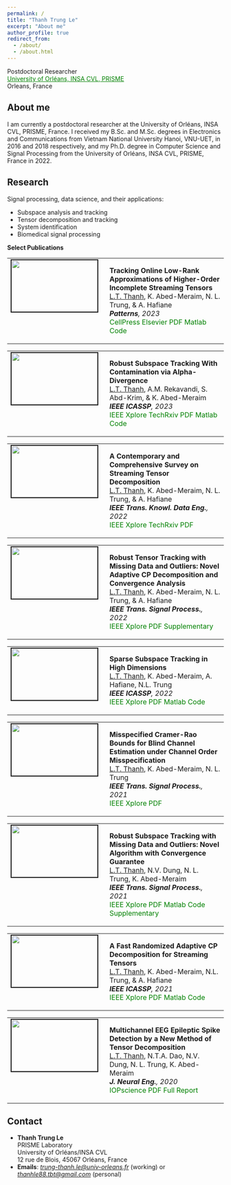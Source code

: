 ```yaml
---
permalink: /
title: "Thanh Trung Le"
excerpt: "About me"
author_profile: true
redirect_from: 
  - /about/
  - /about.html
---
```


Postdoctoral Researcher<br> 
<a href="https://www.univ-orleans.fr/fr/prisme/presentation/le-labo" style="color: green; text-decoration: underline;"> University of Orléans, INSA CVL, PRISME</a>
<br> 
Orleans, France


About me
-----
I am currently a postdoctoral researcher at the University of Orléans, INSA CVL, PRISME, France. I received my B.Sc. and M.Sc. degrees in Electronics and Communications from Vietnam National University Hanoi, VNU-UET, in 2016 and 2018 respectively, and my Ph.D. degree in Computer Science and Signal Processing from the University of Orléans, INSA CVL, PRISME, France in 2022. 


Research 
-----
Signal processing, data science, and their applications: 
  * Subspace analysis and tracking
  * Tensor decomposition and tracking
  * System identification
  * Biomedical signal processing


**Select Publications**

<table >
<tbody>
<tr> <td style="width:200px; height=120px; vertical-align: top;"> <img style="float: left; margin-right: 10px " src="https://thanhtbt.github.io/images/streaming_tensor_v2.png" width="200px" height="120px" border="2px solid #bbb"> </td>
<td style= "height=150px; vertical-align: top;"> <p>
<strong> Tracking Online Low-Rank Approximations of Higher-Order Incomplete Streaming Tensors </strong>  <br> <span style="text-decoration:underline">L.T. Thanh</span>, K. Abed-Meraim, N. L. Trung, & A. Hafiane <br>
<i> <strong>Patterns</strong>, 2023 </i> <br>
<a href="https://www.cell.com/patterns/fulltext/S2666-3899(23)00104-6" style="color: green; text-decoration: none; "><i class="fas fa-fw fa-link zoom"></i>CellPress</a>
<a href="https://www.sciencedirect.com/science/article/pii/S2666389923001046" style="color: green; text-decoration: none; "><i class="fas fa-fw fa-link zoom"></i>Elsevier</a> <a href="https://thanhtbt.github.io/files/2023_Patterns_Tensor_Tracking_Draw.pdf" style="color: green; text-decoration: none; "><i class="fas fa-fw fa-file-pdf zoom"></i>PDF</a> <a href="https://github.com/thanhtbt/tensor_tracking" style="color: green; text-decoration: none; "><i class="fab fa-fw fa-github zoom"></i>Matlab Code</a> </p> </td> 
</tr>
</tbody>
</table>


<table >
<tbody>
<tr> <td style="width:200px; height=120px; vertical-align: top;"> <img style="float: left; margin-right: 10px " src="https://thanhtbt.github.io/images/rst.png" width="200px" height="120px" border="2px solid #bbb"> </td>
<td style= "height=120px; vertical-align: top;"> <p>
<strong>  Robust Subspace Tracking With Contamination via Alpha-Divergence </strong>  <br>  <span style="text-decoration:underline">L.T. Thanh</span>,  A.M. Rekavandi, S. Abd-Krim, & K. Abed-Meraim <br>
<i> <strong>IEEE ICASSP</strong>, 2023 </i> <br>
<a href="https://ieeexplore.ieee.org/document/10094931" style="color: green; text-decoration: none; "><i class="fas fa-fw fa-link zoom"></i>IEEE Xplore</a> <a href="https://www.techrxiv.org/articles/preprint/Robust_Subspace_Tracking_With_Contamination_Mitigation_via_-Divergence/21385335" style="color: green; text-decoration: none;"><i class="fas fa-fw fa-link zoom"></i>TechRxiv</a> <a href="https://thanhtbt.github.io/files/2023_aFAPI.pdf" style="color: green; text-decoration: none; "><i class="fas fa-fw fa-file-pdf zoom"></i>PDF</a> <a href="https://github.com/thanhtbt/aFAPI" style="color: green; text-decoration: none; "><i class="fab fa-fw fa-github zoom"></i>Matlab Code</a> </p> </td> 
</tr>
</tbody>
</table>

<table >
<tbody>
<tr> <td style="width:200px; height=120px; vertical-align: top;"> <img style="float: left; margin-right: 10px " src="https://thanhtbt.github.io/images/adaptive_cp_v2.png" width="200px" height="120px" border="2px solid #bbb"> </td>
<td style= "height=120px; vertical-align: top;"> <p>
<strong>  A Contemporary and Comprehensive Survey on Streaming Tensor Decomposition </strong>  <br>  <span style="text-decoration:underline">L.T. Thanh</span>,  K. Abed-Meraim, N. L. Trung, & A. Hafiane <br>
<i> <strong>IEEE Trans. Knowl. Data Eng.</strong>, 2022 </i> <br>
<a href="https://ieeexplore.ieee.org/document/9994046" style="color: green; text-decoration: none; "><i class="fas fa-fw fa-link zoom"></i>IEEE Xplore</a> 
<a href="https://www.techrxiv.org/articles/preprint/A_Contemporary_and_Comprehensive_Survey_on_Streaming_Tensor_Decomposition/20105966" style="color: green; text-decoration: none; "><i class="fas fa-fw fa-link zoom"></i>TechRxiv</a> 
<a href="https://thanhtbt.github.io/files/2022_TKDE_A%20Contemporary%20and%20Comprehensive%20Survey%20on%20Streaming%20Tensor%20Decomposition.pdf" style="color: green; text-decoration: none; "><i class="fas fa-fw fa-file-pdf zoom"></i>PDF</a>  </p> </td> 
</tr>
</tbody>
</table>


<table >
<tbody>
<tr> <td style="width:200px; height=120px; vertical-align: top;"> <img style="float: left; margin-right: 10px " src="https://thanhtbt.github.io/images/racp.png" width="200px" height="120px" border="2px solid #bbb"> </td>
<td style= "height=120px; vertical-align: top;"> <p>
<strong>  Robust Tensor Tracking with Missing Data and Outliers: Novel Adaptive CP Decomposition and Convergence Analysis </strong>  <br> <span style="text-decoration:underline">L.T. Thanh</span>, K. Abed-Meraim, N. L. Trung, & A. Hafiane <br>
<i> <strong>IEEE Trans. Signal Process.</strong>, 2022 </i> <br>
<a href="https://ieeexplore.ieee.org/document/9866940" style="color: green; text-decoration: none; "><i class="fas fa-fw fa-link zoom"></i>IEEE Xplore</a> <a href="https://thanhtbt.github.io/files/2022_TSP_RACP%20(Raw).pdf" style="color: green; text-decoration: none; "><i class="fas fa-fw fa-file-pdf zoom"></i>PDF</a> 
<a href="https://thanhtbt.github.io/files/2022_TSP_RACP_Supplementary.pdf" style="color: green; text-decoration: none; "><i class="fas fa-fw fa-code zoom"></i>Supplementary</a> </p> </td> 
</tr>
</tbody>
</table>


<table >
<tbody>
<tr> <td style="width:200px; height=120px; vertical-align: top;"> <img style="float: left; margin-right: 10px " src="https://thanhtbt.github.io/images/sst.png" width="200px" height="120px" border="2px solid #bbb"> </td>
<td style= "height=120px; vertical-align: top;"> <p>
<strong>  Sparse Subspace Tracking in High Dimensions </strong>  <br>  <span style="text-decoration:underline">L.T. Thanh</span>,  K. Abed-Meraim, A. Hafiane, N.L. Trung <br>
<i> <strong>IEEE ICASSP</strong>, 2022 </i> <br>
<a href="https://ieeexplore.ieee.org/document/9746546" style="color: green; text-decoration: none; "><i class="fas fa-fw fa-link zoom"></i>IEEE Xplore</a> 
<a href="https://thanhtbt.github.io/files/2022_ICASSP%20-%20Sparse%20Subspace%20Tracking%20in%20High%20Dimensions.pdf" style="color: green; text-decoration: none; "><i class="fas fa-fw fa-file-pdf zoom"></i>PDF</a> <a href="https://github.com/thanhtbt/SST" style="color: green; text-decoration: none; "><i class="fab fa-fw fa-github zoom"></i>Matlab Code</a> </p> </td> 
</tr>
</tbody>
</table>




<table >
<tbody>
<tr> <td style="width:200px; height=120px; vertical-align: top;"> <img style="float: left; margin-right: 10px " src="https://thanhtbt.github.io/images/MCRB.png" width="200px" height="120px" border="2px solid #bbb"> </td>
<td style= "height=120px; vertical-align: top;"> <p>
<strong>  Misspecified Cramer-Rao Bounds for Blind Channel Estimation under Channel Order Misspecification </strong>  <br> <span style="text-decoration:underline">L.T. Thanh</span>,  K. Abed-Meraim, N. L. Trung <br>
<i> <strong>IEEE Trans. Signal Process.</strong>, 2021 </i> <br>
<a href="https://ieeexplore.ieee.org/document/9537597" style="color: green; text-decoration: none; "><i class="fas fa-fw fa-link zoom"></i>IEEE Xplore</a> 
<a href="https://thanhtbt.github.io/files/2021_TSP_MCRB%20(Raw).pdf" style="color: green; text-decoration: none; "><i class="fas fa-fw fa-file-pdf zoom"></i>PDF</a> </p> </td> 
</tr>
</tbody>
</table>


<table >
<tbody>
<tr> <td style="width:200px; height=120px; vertical-align: top;"> <img style="float: left; margin-right: 10px " src="https://thanhtbt.github.io/images/PETRELS_ADMM.png" width="200px" height="120px" border="2px solid #bbb"> </td>
<td style= "height=120px; vertical-align: top;"> <p>
<strong> Robust Subspace Tracking with Missing Data and Outliers: Novel Algorithm with Convergence Guarantee </strong>  <br>  <span style="text-decoration:underline">L.T. Thanh</span>, N.V. Dung,  N. L. Trung, K. Abed-Meraim <br>
<i> <strong>IEEE Trans. Signal Process.</strong>, 2021 </i> <br>
<a href="https://ieeexplore.ieee.org/document/9381678" style="color: green; text-decoration: none; "><i class="fas fa-fw fa-link zoom"></i>IEEE Xplore</a>
<a href="https://thanhtbt.github.io/files/2021_TSP_PETRELS-ADMM%20(Raw).pdf" style="color: green; text-decoration: none; "><i class="fas fa-fw fa-file-pdf zoom"></i>PDF</a> 
<a href="https://github.com/thanhtbt/RST" style="color: green; text-decoration: none; "><i class="fab fa-fw fa-github zoom"></i>Matlab Code</a> 
<a href="https://thanhtbt.github.io/files/2021_TSP_Supplementary.pdf" style="color: green; text-decoration: none; "><i class="fas fa-fw fa-code zoom"></i>Supplementary</a> </p> </td> 
</tr>
</tbody>
</table>


<table >
<tbody>
<tr> <td style="width:200px; height=120px; vertical-align: top;"> <img style="float: left; margin-right: 10px " src="https://thanhtbt.github.io/images/rolcp2.png" width="200px" height="120px" border="2px solid #bbb"> </td>
<td style= "height=120px; vertical-align: top;"> <p>
<strong>  A Fast Randomized Adaptive CP Decomposition for Streaming Tensors </strong>  <br>  <span style="text-decoration:underline">L.T. Thanh</span>,  K. Abed-Meraim,  N.L. Trung, & A. Hafiane <br>
<i> <strong>IEEE ICASSP</strong>, 2021 </i> <br>
<a href="https://ieeexplore.ieee.org/document/9413554" style="color: green; text-decoration: none; "><i class="fas fa-fw fa-link zoom"></i>IEEE Xplore</a>
<a href="https://thanhtbt.github.io/files/2021_ICASSP%20-%20Randomized%20Adaptive%20CP%20Algorithm.pdf" style="color: green; text-decoration: none; "><i class="fas fa-fw fa-file-pdf zoom"></i>PDF</a>
<a href="https://github.com/thanhtbt/ROLCP" style="color: green; text-decoration: none; "><i class="fab fa-fw fa-github zoom"></i>Matlab Code</a>   </p> </td> 
</tr>
</tbody>
</table>





<table >
<tbody>
<tr> <td style="width:200px; height=120px; vertical-align: top;"> <img style="float: left; margin-right: 10px " src="https://thanhtbt.github.io/images/eeg.jpg" width="200px" height="120px" border="2px solid #bbb"> </td>
<td style= "height=120px; vertical-align: top;"> <p>
<strong> Multichannel EEG Epileptic Spike Detection by a New Method of Tensor Decomposition </strong>  <br>  <span style="text-decoration:underline">L.T. Thanh</span>, N.T.A. Dao, N.V. Dung,  N. L. Trung, K. Abed-Meraim <br>
<i> <strong>J. Neural Eng.</strong>, 2020 </i> <br>
<a href="https://iopscience.iop.org/article/10.1088/1741-2552/ab5247" style="color: green; text-decoration: none; "><i class="fas fa-fw fa-link zoom"></i>IOPscience</a>  <a href="https://thanhtbt.github.io/files/2020_JNE(Raw).pdf" style="color: green; text-decoration: none; "><i class="fas fa-fw fa-file-pdf zoom"></i>PDF</a> <a href="https://thanhtbt.github.io/files/EEG_Ten_Technical_Report_Final.pdf" style="color: green; text-decoration: none; "><i class="fas fa-fw fa-code zoom"></i>Full Report</a>  </p> </td> 
</tr>
</tbody>
</table>




Contact
-----

* **Thanh Trung Le** \
PRISME Laboratory \
University of Orléans/INSA CVL \
12 rue de Blois, 45067 Orléans, France 
* **Emails**: *trung-thanh.le@univ-orleans.fr* (working)  or  *thanhle88.tbt@gmail.com* (personal)

